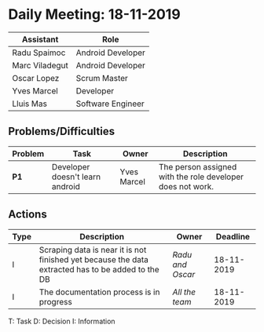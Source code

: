 # Daily Meeting: 18-11-2019

| Assistant  | Role  |  
|---|---|
| Radu Spaimoc  | Android Developer  |   
| Marc Viladegut  | Android Developer  |   
| Oscar Lopez |  Scrum Master |  
| Yves Marcel | Developer |
| Lluis Mas | Software Engineer |  

## Problems/Difficulties
| Problem  | Task  | Owner | Description |
|---|---|---|---|
| __P1__| Developer doesn't learn android | Yves Marcel | The person assigned with the role developer does not work.|

## Actions
| Type  | Description  | Owner | Deadline |
|---|---|---|---|
| I | Scraping data is near it is not finished yet because the data extracted has to be added to the DB | _Radu and Oscar_ | 18-11-2019 |
| I | The documentation process is in progress| _All the team_ | 18-11-2019 |


T: Task
D: Decision
I: Information
